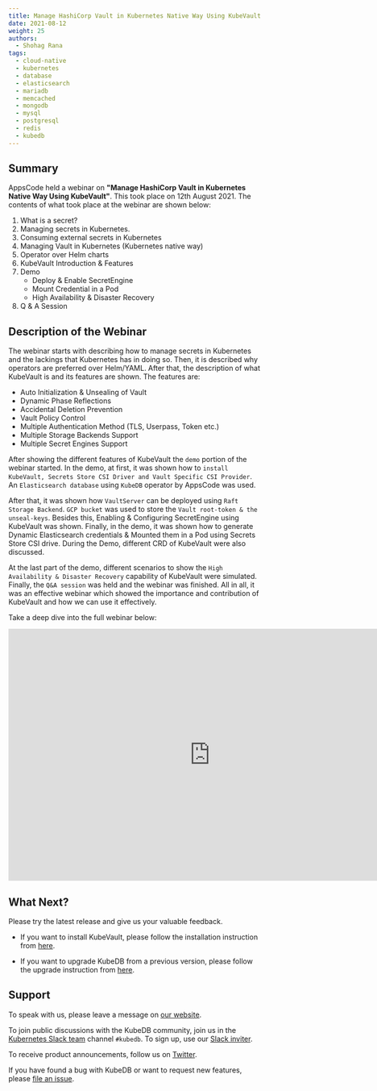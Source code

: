 ```yaml
---
title: Manage HashiCorp Vault in Kubernetes Native Way Using KubeVault - Webinar
date: 2021-08-12
weight: 25
authors:
  - Shohag Rana
tags:
  - cloud-native
  - kubernetes
  - database
  - elasticsearch
  - mariadb
  - memcached
  - mongodb
  - mysql
  - postgresql
  - redis
  - kubedb
---
```

## Summary

AppsCode held a webinar on **"Manage HashiCorp Vault in Kubernetes Native Way Using KubeVault"**. This took place on 12th August 2021. The contents of what took place at the webinar are shown below:

1) What is a secret?
2) Managing secrets in Kubernetes.
3) Consuming external secrets in Kubernetes
4) Managing Vault in Kubernetes (Kubernetes native way)
5) Operator over Helm charts
6) KubeVault Introduction & Features
7) Demo
    * Deploy & Enable SecretEngine
    * Mount Credential in a Pod
    * High Availability & Disaster Recovery
8) Q & A Session

## Description of the Webinar

The webinar starts with describing how to manage secrets in Kubernetes and the lackings that Kubernetes has in doing so. Then, it is described why operators are preferred over Helm/YAML. After that, the description of what KubeVault is and its features are shown. The features are:

* Auto Initialization & Unsealing of Vault
* Dynamic Phase Reflections
* Accidental Deletion Prevention
* Vault Policy Control
* Multiple Authentication Method (TLS, Userpass, Token etc.)
* Multiple Storage Backends Support
* Multiple Secret Engines Support

After showing the different features of KubeVault the `demo` portion of the webinar started. In the demo, at first, it was shown how to `install KubeVault, Secrets Store CSI Driver and Vault Specific CSI Provider`. An `Elasticsearch database` using `KubeDB` operator by AppsCode was used.

After that, it was shown how `VaultServer` can be deployed using `Raft Storage Backend`. `GCP bucket` was used to store the `Vault root-token & the unseal-keys`. Besides this, Enabling & Configuring SecretEngine using KubeVault was shown. Finally, in the demo, it was shown how to generate Dynamic Elasticsearch credentials & Mounted them in a Pod using Secrets Store CSI drive. During the Demo, different CRD of KubeVault were also discussed.

At the last part of the demo, different scenarios to show the `High Availability & Disaster Recovery` capability of KubeVault were simulated. Finally, the `Q&A session` was held and the webinar was finished. All in all, it was an effective webinar which showed the importance and contribution of KubeVault and how we can use it effectively.

Take a deep dive into the full webinar below:

<iframe style="height: 500px; width: 800px" src="https://www.youtube.com/embed/T8Be6iKonxE" title="YouTube video player" frameborder="0" allow="accelerometer; autoplay; clipboard-write; encrypted-media; gyroscope; picture-in-picture" allowfullscreen></iframe>

## What Next?

Please try the latest release and give us your valuable feedback.

* If you want to install KubeVault, please follow the installation instruction from [here](https://kubevault.com/docs/latest/setup/).

* If you want to upgrade KubeDB from a previous version, please follow the upgrade instruction from [here](https://kubevault.com/docs/latest/setup/upgrade/).

## Support

To speak with us, please leave a message on [our website](https://appscode.com/contact/).

To join public discussions with the KubeDB community, join us in the [Kubernetes Slack team](https://kubernetes.slack.com/messages/C8149MREV/) channel `#kubedb`. To sign up, use our [Slack inviter](http://slack.kubernetes.io/).

To receive product announcements, follow us on [Twitter](https://twitter.com/KubeVault).

If you have found a bug with KubeDB or want to request new features, please [file an issue](https://github.com/kubevault/project/issues/new).
